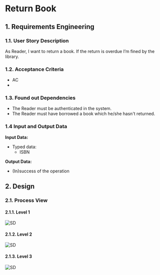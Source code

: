 # Return Book
## 1. Requirements Engineering
### 1.1. User Story Description


As Reader, I want to return a book. If the return is overdue I’m fined by the library.


### 1.2. Acceptance Criteria
- AC
-
### 1.3. Found out Dependencies
- The Reader must be authenticated in the system.
- The Reader must have borrowed a book which he/she hasn't returned.
### 1.4 Input and Output Data

**Input Data:**

* Typed data:
    * ISBN

**Output Data:**

* (In)success of the operation

## 2. Design
### 2.1. Process View
#### 2.1.1. Level 1
![SD](us15-N1.svg)
#### 2.1.2. Level 2
![SD](us15-N2.svg)
#### 2.1.3. Level 3
![SD](us15-N3.svg)


